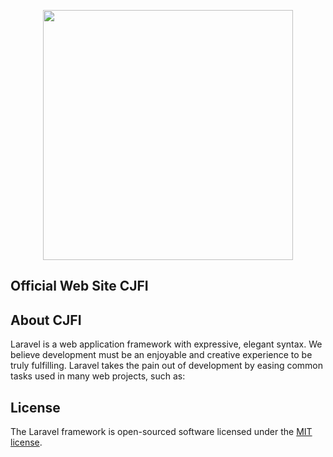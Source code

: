<p align="center"><a href="#" target="_blank">
    <img src="http://cjfi.co.id:8081/src/img/logo.png" width="400"></a>
</p>

<p align="center">
    <h2>Official Web Site CJFI</h2>
</p>

## About CJFI

Laravel is a web application framework with expressive, elegant syntax. We believe development must be an enjoyable and creative experience to be truly fulfilling. Laravel takes the pain out of development by easing common tasks used in many web projects, such as:


## License

The Laravel framework is open-sourced software licensed under the [MIT license](https://opensource.org/licenses/MIT).
